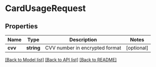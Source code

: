 # CardUsageRequest

## Properties
Name | Type | Description | Notes
------------ | ------------- | ------------- | -------------
**cvv** | **string** | CVV number in encrypted format | [optional] 

[[Back to Model list]](../../README.md#documentation-for-models) [[Back to API list]](../../README.md#documentation-for-api-endpoints) [[Back to README]](../../README.md)

